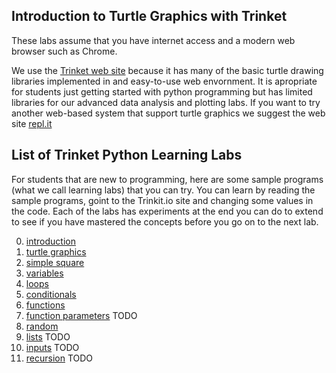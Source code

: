 ## Introduction to Turtle Graphics with Trinket
These labs assume that you have internet access and a modern web browser such as Chrome.

We use the [Trinket web site](http://trniket.io) because it has many of the basic turtle drawing libraries implemented in and easy-to-use web envornment.  It is apropriate for students just getting started with python programming but has limited libraries for our advanced data analysis and plotting labs.  If you want to try another web-based system that support turtle graphics we suggest the web site [repl.it](http://repl.it)

## List of Trinket Python Learning Labs
For students that are new to programming, here are some sample programs (what we call learning labs) that you can try.  You can learn by reading the sample programs, goint to the Trinkit.io site and changing some values in the code.  Each of the labs has experiments at the end you can do to extend to see if you have mastered the concepts before you go on to the next lab.

0. [introduction](trinket/00-introduction)
1. [turtle graphics](trinket/01-turtle-graphics)
2. [simple square](trinket/02-simple-square)
4. [variables](trinket/03-variables)
5. [loops](trinket/04-loops)
6. [conditionals](trinket/05-conditionals)
7. [functions](trinket/06-functions)
8. [function parameters](trinket/07-parameters) TODO
9. [random](trinket/08-random)
9. [lists](trinket/08-lists) TODO
10. [inputs](trinket/09-inputs) TODO
11. [recursion](trinket/10-loops) TODO